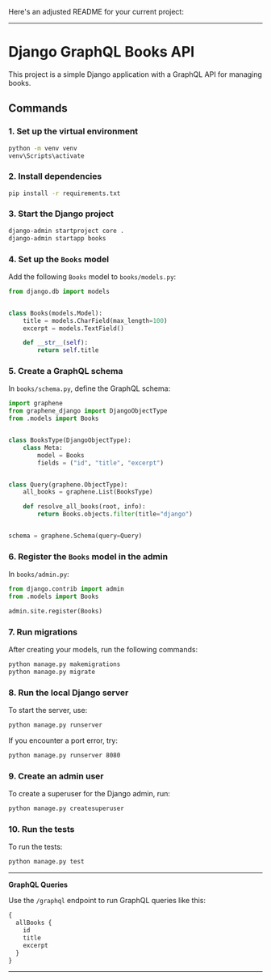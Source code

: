 Here's an adjusted README for your current project:

---

# Django GraphQL Books API

This project is a simple Django application with a GraphQL API for managing books.

## Commands

### 1. Set up the virtual environment

```bash
python -m venv venv
venv\Scripts\activate
```

### 2. Install dependencies

```bash
pip install -r requirements.txt 
```

### 3. Start the Django project

```bash
django-admin startproject core .
django-admin startapp books
```

### 4. Set up the `Books` model

Add the following `Books` model to `books/models.py`:

```python
from django.db import models


class Books(models.Model):
    title = models.CharField(max_length=100)
    excerpt = models.TextField()

    def __str__(self):
        return self.title
```

### 5. Create a GraphQL schema

In `books/schema.py`, define the GraphQL schema:

```python
import graphene
from graphene_django import DjangoObjectType
from .models import Books


class BooksType(DjangoObjectType):
    class Meta:
        model = Books
        fields = ("id", "title", "excerpt")


class Query(graphene.ObjectType):
    all_books = graphene.List(BooksType)

    def resolve_all_books(root, info):
        return Books.objects.filter(title="django")


schema = graphene.Schema(query=Query)
```

### 6. Register the `Books` model in the admin

In `books/admin.py`:

```python
from django.contrib import admin
from .models import Books

admin.site.register(Books)
```

### 7. Run migrations

After creating your models, run the following commands:

```bash
python manage.py makemigrations
python manage.py migrate
```

### 8. Run the local Django server

To start the server, use:

```bash
python manage.py runserver
```

If you encounter a port error, try:

```bash
python manage.py runserver 8080
```

### 9. Create an admin user

To create a superuser for the Django admin, run:

```bash
python manage.py createsuperuser
```

### 10. Run the tests

To run the tests:

```bash
python manage.py test
```

---

**GraphQL Queries**

Use the `/graphql` endpoint to run GraphQL queries like this:

```graphql
{
  allBooks {
    id
    title
    excerpt
  }
}
```

---

